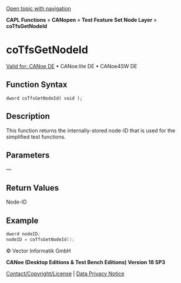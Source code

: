 [Open topic with navigation](../../../../../../CANoeDEFamily.htm#Topics/CAPLFunctions/CANopen/NodeLayerTFS/Functions/CAPLfunctionCoTfsGetNodeId.md)

**CAPL Functions** » **CANopen** » **Test Feature Set Node Layer** » **coTfsGetNodeId**

# coTfsGetNodeId

[Valid for: CANoe DE](../../../../Shared/FeatureAvailability.md) • CANoe:lite DE • CANoe4SW DE

## Function Syntax

```
dword coTfsGetNodeId( void );
```

## Description

This function returns the internally-stored node-ID that is used for the simplified test functions.

## Parameters

—

## Return Values

Node-ID

## Example

```c
dword nodeID;
nodeID = coTfsGetNodeId();
```

© Vector Informatik GmbH

**CANoe (Desktop Editions & Test Bench Editions) Version 18 SP3**

[Contact/Copyright/License](../../../../Shared/ContactCopyrightLicense.md) | [Data Privacy Notice](https://www.vector.com/int/en/company/get-info/privacy-policy/)